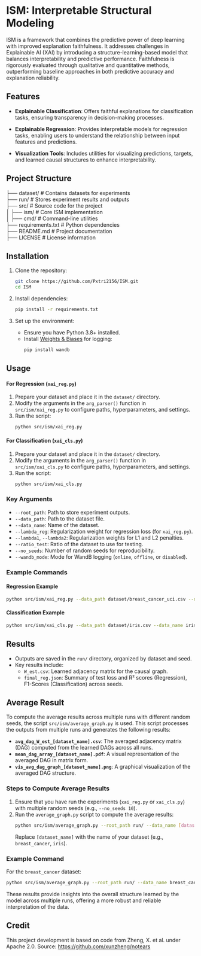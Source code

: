 # ISM: Interpretable Structural Modeling

ISM is a framework that combines the predictive power of deep learning with improved explanation faithfulness. It addresses challenges in Explainable AI (XAI) by introducing a structure-learning-based model that balances interpretability and predictive performance. Faithfulness is rigorously evaluated through qualitative and quantitative methods, outperforming baseline approaches in both predictive accuracy and explanation reliability.

## Features

- **Explainable Classification**: Offers faithful explanations for classification tasks, ensuring transparency in decision-making processes.

- **Explainable Regression**: Provides interpretable models for regression tasks, enabling users to understand the relationship between input features and predictions.

- **Visualization Tools**: Includes utilities for visualizing predictions, targets, and learned causal structures to enhance interpretability.


## Project Structure
├── dataset/ # Contains datasets for experiments  
├── run/ # Stores experiment results and outputs    
├── src/ # Source code for the project   
    │ ├── ism/ # Core ISM implementation  
    │ ├── cmd/ # Command-line utilities  
├── requirements.txt # Python dependencies  
├── README.md # Project documentation  
├── LICENSE # License information 

## Installation

1. Clone the repository:
   ```bash
   git clone https://github.com/Pxtri2156/ISM.git
   cd ISM
   ```

2. Install dependencies:
   ```bash
   pip install -r requirements.txt
   ```

3. Set up the environment:
   - Ensure you have Python 3.8+ installed.
   - Install [Weights & Biases](https://wandb.ai/) for logging:
     ```bash
     pip install wandb
     ```

## Usage

#### For Regression (`xai_reg.py`)

1. Prepare your dataset and place it in the `dataset/` directory.
2. Modify the arguments in the `arg_parser()` function in `src/ism/xai_reg.py` to configure paths, hyperparameters, and settings.
3. Run the script:
   ```bash
   python src/ism/xai_reg.py
   ```

#### For Classification (`xai_cls.py`)

1. Prepare your dataset and place it in the `dataset/` directory.
2. Modify the arguments in the `arg_parser()` function in `src/ism/xai_cls.py` to configure paths, hyperparameters, and settings.
3. Run the script:
   ```bash
   python src/ism/xai_cls.py
   ```

### Key Arguments

- `--root_path`: Path to store experiment outputs.
- `--data_path`: Path to the dataset file.
- `--data_name`: Name of the dataset.
- `--lambda_reg`: Regularization weight for regression loss (for `xai_reg.py`).
- `--lambda1`, `--lambda2`: Regularization weights for L1 and L2 penalties.
- `--ratio_test`: Ratio of the dataset to use for testing.
- `--no_seeds`: Number of random seeds for reproducibility.
- `--wandb_mode`: Mode for WandB logging (`online`, `offline`, or `disabled`).

### Example Commands

#### Regression Example
```bash
python src/ism/xai_reg.py --data_path dataset/breast_cancer_uci.csv --data_name breast_cancer --lambda_reg 3 --no_seeds 5
```

#### Classification Example
```bash
python src/ism/xai_cls.py --data_path dataset/iris.csv --data_name iris --no_seeds 5
```

## Results
- Outputs are saved in the `run/` directory, organized by dataset and seed.
- Key results include:
  - `W_est.csv`: Learned adjacency matrix for the causal graph.
  - `final_reg.json`: Summary of test loss and R² scores (Regression), F1-Scores (Classification)  across seeds.

## Average Result

To compute the average results across multiple runs with different random seeds, the script `src/ism/average_graph.py` is used. This script processes the outputs from multiple runs and generates the following results:

- **`avg_dag_W_est_[dataset_name].csv`**: The averaged adjacency matrix (DAG) computed from the learned DAGs across all runs.
- **`mean_dag_array_[dataset_name].pdf`**: A visual representation of the averaged DAG in matrix form.
- **`vis_avg_dag_graph_[dataset_name].png`**: A graphical visualization of the averaged DAG structure.

### Steps to Compute Average Results

1. Ensure that you have run the experiments (`xai_reg.py` or `xai_cls.py`) with multiple random seeds (e.g., `--no_seeds 10`).
2. Run the `average_graph.py` script to compute the average results:
   ```bash
   python src/ism/average_graph.py --root_path run/ --data_name [dataset_name]
   ```
   Replace `[dataset_name]` with the name of your dataset (e.g., `breast_cancer`, `iris`).

### Example Command

For the `breast_cancer` dataset:
```bash
python src/ism/average_graph.py --root_path run/ --data_name breast_cancer
```


These results provide insights into the overall structure learned by the model across multiple runs, offering a more robust and reliable interpretation of the data.

## Credit
This project development is based on code from Zheng, X. et al. under Apache 2.0.
Source: https://github.com/xunzheng/notears